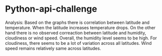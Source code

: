 # Python-api-challenge
Analysis:
Based on the graphs there is correlation between latitude and temperature. When the latitude increases temperature drops.
On the other hand there is no observed correaction between latitude and humidity, cloudiness or wind speed. Overall, the humidity level seems to be high. 
For cloudiness, there seems to be a lot of variation across all latitudes.
Wind speed remains relatively same across latitudes. 
